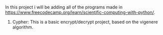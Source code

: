 In this project i will be adding all of the programs made in https://www.freecodecamp.org/learn/scientific-computing-with-python/. 

1. Cypher: This is a basic encrypt/decrypt project, based on the vigenere algorithm.
